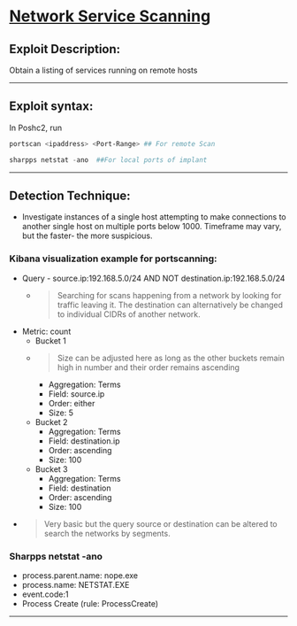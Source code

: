 # [Network Service Scanning](https://attack.mitre.org/techniques/T1046/)

## Exploit Description: 
Obtain a listing of services running on remote hosts

---

## Exploit syntax:
In Poshc2, run 
```powershell
portscan <ipaddress> <Port-Range> ## For remote Scan
```
```powershell
sharpps netstat -ano  ##For local ports of implant
```
---

## Detection Technique:
* Investigate instances of a single host attempting to make connections to another single host on multiple ports below 1000. Timeframe may vary, but the faster- the more suspicious.

### Kibana visualization example for portscanning:

* Query - source.ip:192.168.5.0/24 AND NOT destination.ip:192.168.5.0/24
    * > Searching for scans happening from a network by looking for traffic leaving it. The destination can alternatively be changed to individual CIDRs of another network.
* Metric: count
    * Bucket 1
    * > Size can be adjusted here as long as the other buckets remain high in number and their order remains ascending
        * Aggregation: Terms
        * Field: source.ip
        * Order: either
        * Size: 5
    * Bucket 2
        * Aggregation: Terms
        * Field: destination.ip
        * Order: ascending
        * Size: 100
    * Bucket 3
        * Aggregation: Terms
        * Field: destination
        * Order: ascending
        * Size: 100
 * > Very basic but the query source or destination can be altered to search the networks by segments.  

### Sharpps netstat -ano
* process.parent.name: nope.exe     
* process.name: NETSTAT.EXE
* event.code:1
* Process Create (rule: ProcessCreate)
---  
